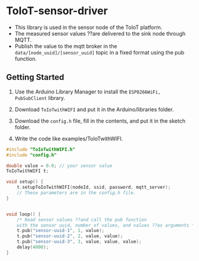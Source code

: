 # ToIoT-sensor-driver
* This library is used in the sensor node of the ToIoT platform.  
* The measured sensor values ??are delivered to the sink node through MQTT.
* Publish the value to the mqtt broker in the `data/[node_uuid]/[sensor_uuid]` topic in a fixed format using the pub function.

## Getting Started
1. Use the Arduino Library Manager to install the `ESP8266WiFi,` `PubSubClient` library.
  
2. Download `ToIoTwithWIFI` and put it in the Arduino/libraries folder.

3. Download the `config.h` file, fill in the contents, and put it in the sketch folder.

4. Write the code like examples/ToIoTwithWIFI.

```c++
#include "ToIoTwithWIFI.h"
#include "config.h"

double value = 0.0; // your sensor value 
ToIoTwithWIFI t;

void setup() {
    t.setupToIoTwithWIFI(nodeId, ssid, password, mqtt_server);
    // These parameters are in the config.h file.
}


void loop() {
    /* Read sensor values ??and call the pub function 
    with the sensor uuid, number of values, and values ??as arguments */
    t.pub("sensor-uuid-1", 1, value);
    t.pub("sensor-uuid-2", 2, value, value);
    t.pub("sensor-uuid-3", 3, value, value, value);
    delay(4000); 
}
```